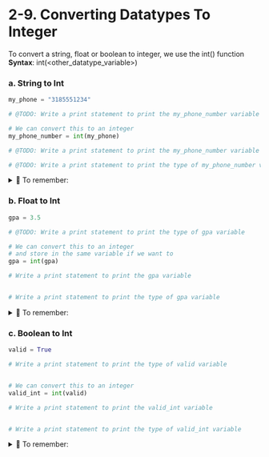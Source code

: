 # 2-9. Converting Datatypes To Integer
To convert a string, float or boolean to integer, we use the int() function  
**Syntax**: int(<other_datatype_variable>)

### a. String to Int

```python
my_phone = "3185551234"

# @TODO: Write a print statement to print the my_phone_number variable

# We can convert this to an integer
my_phone_number = int(my_phone)

# @TODO: Write a print statement to print the my_phone_number variable

# @TODO: Write a print statement to print the type of my_phone_number variable

```
<details>
  <summary>
    🚩 To remember:
  </summary>
  You can convert a string to an integer only if ALL the characters are numeric
</details>

### b. Float to Int

```python
gpa = 3.5

# @TODO: Write a print statement to print the type of gpa variable

# We can convert this to an integer
# and store in the same variable if we want to
gpa = int(gpa)

# Write a print statement to print the gpa variable


# Write a print statement to print the type of gpa variable
```
<details>
  <summary>
    🚩 To remember:
  </summary>
  When you convert a float to an integer, the numbers after the decimal point are stripped<br>
  The number will NOT be rounded to the nearest whole number
</details>


### c. Boolean to Int

```python
valid = True

# Write a print statement to print the type of valid variable


# We can convert this to an integer
valid_int = int(valid)

# Write a print statement to print the valid_int variable


# Write a print statement to print the type of valid_int variable
```
<details>
  <summary>
    🚩 To remember:
  </summary>
  When you convert a boolean to an integer, True is converted to 1 and False is converted to 0
</details>
